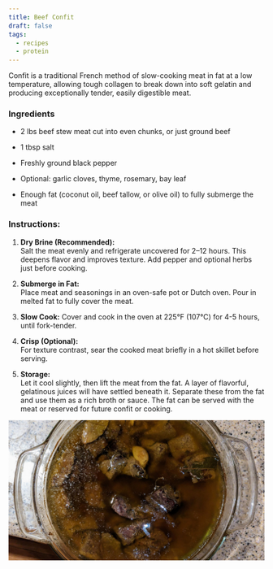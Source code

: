 ```yaml
---
title: Beef Confit
draft: false
tags:
  - recipes
  - protein
---
```

Confit is a traditional French method of slow-cooking meat in fat at a low temperature, allowing tough collagen to break down into soft gelatin and producing exceptionally tender, easily digestible meat.


### Ingredients

- 2 lbs beef stew meat cut into even chunks, or just ground beef
    
- 1 tbsp salt
    
- Freshly ground black pepper
    
- Optional: garlic cloves, thyme, rosemary, bay leaf
    
- Enough fat (coconut oil, beef tallow, or olive oil) to fully submerge the meat 
    

### Instructions:

1. **Dry Brine (Recommended):**  
    Salt the meat evenly and refrigerate uncovered for 2–12 hours. This deepens flavor and improves texture. Add pepper and optional herbs just before cooking.
    
2. **Submerge in Fat:**  
    Place meat and seasonings in an oven-safe pot or Dutch oven. Pour in melted fat to fully cover the meat.
    
3. **Slow Cook:**
    Cover and cook in the oven at 225°F (107°C) for 4-5 hours, until fork-tender.
    
4. **Crisp (Optional):**  
    For texture contrast, sear the cooked meat briefly in a hot skillet before serving.
    
5. **Storage:**  
    Let it cool slightly, then lift the meat from the fat. A layer of flavorful, gelatinous juices will have settled beneath it. Separate these from the fat and use them as a rich broth or sauce. The fat can be served with the meat or reserved for future confit or cooking.

![Alt text](beef-confit.jpg)
